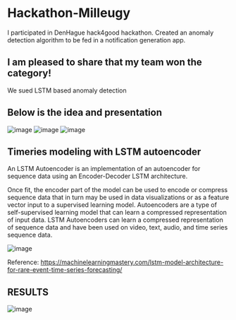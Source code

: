 # Hackathon-Milleugy
I participated in DenHague hack4good hackathon. Created an anomaly detection algorithm to be fed in a notification generation app.
## I am pleased to share that my team won the category!
We sued LSTM based anomaly detection
## Below is the idea and presentation
![image](https://user-images.githubusercontent.com/61543022/121519667-46154600-c9f2-11eb-9821-8781d0b11029.png)
![image](https://user-images.githubusercontent.com/61543022/121521133-fafc3280-c9f3-11eb-891a-e0794d13961d.png)
![image](https://user-images.githubusercontent.com/61543022/121521162-03ed0400-c9f4-11eb-9349-aeda1971dc8b.png)

## Timeries modeling with LSTM autoencoder
An LSTM Autoencoder is an implementation of an autoencoder for sequence data using an Encoder-Decoder LSTM architecture.

Once fit, the encoder part of the model can be used to encode or compress sequence data that in turn may be used in data visualizations or as a feature vector input to a supervised learning model.
Autoencoders are a type of self-supervised learning model that can learn a compressed representation of input data.
LSTM Autoencoders can learn a compressed representation of sequence data and have been used on video, text, audio, and time series sequence data.

![image](https://user-images.githubusercontent.com/61543022/121521919-e40a1000-c9f4-11eb-86d2-a43de8795ff3.png)

 Reference: https://machinelearningmastery.com/lstm-model-architecture-for-rare-event-time-series-forecasting/
 
## RESULTS
![image](https://user-images.githubusercontent.com/61543022/121521475-68a85e80-c9f4-11eb-9c7e-e6343ac2e148.png)



